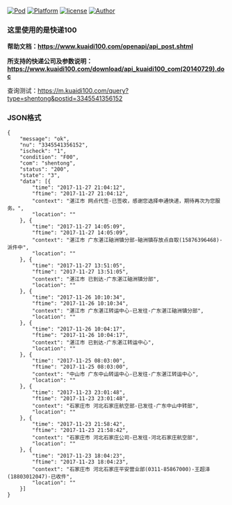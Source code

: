 [![Pod](https://img.shields.io/badge/Pod-1.0.0-orange.svg)](https://github.com/90candy/YWLogisticsQuery)
[![Platform](https://img.shields.io/badge/Platform-iOS-ff69b4.svg)](https://github.com/90candy)
[![license](https://img.shields.io/github/license/mashape/apistatus.svg)](https://github.com/90candy)
[![Author](https://img.shields.io/badge/Author-阿唯不知道-blue.svg)](https://www.jianshu.com/u/0f7d26d766f4)

### 这里使用的是快递100

**帮助文档：https://www.kuaidi100.com/openapi/api_post.shtml**

**所支持的快递公司及参数说明：https://www.kuaidi100.com/download/api_kuaidi100_com(20140729).doc**


查询测试：https://m.kuaidi100.com/query?type=shentong&postid=3345541356152

### JSON格式
```
{
	"message": "ok",
	"nu": "3345541356152",
	"ischeck": "1",
	"condition": "F00",
	"com": "shentong",
	"status": "200",
	"state": "3",
	"data": [{
		"time": "2017-11-27 21:04:12",
		"ftime": "2017-11-27 21:04:12",
		"context": "湛江市 网点代签-已签收，感谢您选择申通快递，期待再次为您服务。",
		"location": ""
	}, {
		"time": "2017-11-27 14:05:09",
		"ftime": "2017-11-27 14:05:09",
		"context": "湛江市 广东湛江硇洲镇分部-硇洲镇存放点自取(15876396468)-派件中",
		"location": ""
	}, {
		"time": "2017-11-27 13:51:05",
		"ftime": "2017-11-27 13:51:05",
		"context": "湛江市 已到达-广东湛江硇洲镇分部",
		"location": ""
	}, {
		"time": "2017-11-26 10:10:34",
		"ftime": "2017-11-26 10:10:34",
		"context": "湛江市 广东湛江转运中心-已发往-广东湛江硇洲镇分部",
		"location": ""
	}, {
		"time": "2017-11-26 10:04:17",
		"ftime": "2017-11-26 10:04:17",
		"context": "湛江市 已到达-广东湛江转运中心",
		"location": ""
	}, {
		"time": "2017-11-25 08:03:00",
		"ftime": "2017-11-25 08:03:00",
		"context": "中山市 广东中山转运中心-已发往-广东湛江转运中心",
		"location": ""
	}, {
		"time": "2017-11-23 23:01:48",
		"ftime": "2017-11-23 23:01:48",
		"context": "石家庄市 河北石家庄航空部-已发往-广东中山中转部",
		"location": ""
	}, {
		"time": "2017-11-23 21:58:42",
		"ftime": "2017-11-23 21:58:42",
		"context": "石家庄市 河北石家庄公司-已发往-河北石家庄航空部",
		"location": ""
	}, {
		"time": "2017-11-23 18:04:23",
		"ftime": "2017-11-23 18:04:23",
		"context": "石家庄市 河北石家庄平安营业部(0311-85867000)-王超泽(18803012047)-已收件",
		"location": ""
	}]
}         
```